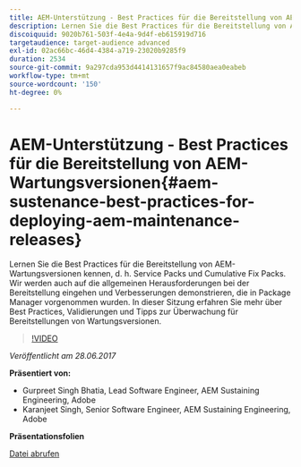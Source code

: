 ```yaml
---
title: AEM-Unterstützung - Best Practices für die Bereitstellung von AEM-Wartungsversionen
description: Lernen Sie die Best Practices für die Bereitstellung von AEM-Wartungsversionen kennen, d. h. Service Packs und Cumulative Fix Packs. Wir werden auch auf die allgemeinen Herausforderungen bei der Bereitstellung eingehen und Verbesserungen demonstrieren, die in Package Manager vorgenommen wurden. In dieser Sitzung erfahren Sie mehr über Best Practices, Validierungen und Tipps zur Überwachung für Bereitstellungen von Wartungsversionen.
discoiquuid: 9020b761-503f-4e4a-9d4f-eb615919d716
targetaudience: target-audience advanced
exl-id: 02ac66bc-46d4-4384-a719-23020b9285f9
duration: 2534
source-git-commit: 9a297cda953d4414131657f9ac84580aea0eabeb
workflow-type: tm+mt
source-wordcount: '150'
ht-degree: 0%

---
```


# AEM-Unterstützung - Best Practices für die Bereitstellung von AEM-Wartungsversionen{#aem-sustenance-best-practices-for-deploying-aem-maintenance-releases}

Lernen Sie die Best Practices für die Bereitstellung von AEM-Wartungsversionen kennen, d. h. Service Packs und Cumulative Fix Packs. Wir werden auch auf die allgemeinen Herausforderungen bei der Bereitstellung eingehen und Verbesserungen demonstrieren, die in Package Manager vorgenommen wurden. In dieser Sitzung erfahren Sie mehr über Best Practices, Validierungen und Tipps zur Überwachung für Bereitstellungen von Wartungsversionen.

>[!VIDEO](https://video.tv.adobe.com/v/18982/?quality=9)

*Veröffentlicht am 28.06.2017*

**Präsentiert von:**

* Gurpreet Singh Bhatia, Lead Software Engineer, AEM Sustaining Engineering, Adobe
* Karanjeet Singh, Senior Software Engineer, AEM Sustaining Engineering, Adobe

**Präsentationsfolien**

[Datei abrufen](assets/aem-sustenance-best-practices-gems.pdf)
<!--
[Get back to the Overview](https://helpx.adobe.com/de/experience-manager/kt/eseminars/gems/aem-index.html)
-->
